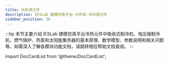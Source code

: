 ```yaml
---
title: 冷热源元件
description: IESLab 建模仿真平台-元件库-冷热源元件
sidebar_position: 20
---
```


:::tip
本节主要介绍 IESLab 建模仿真平台冷热元件中吸收式制冷机、电压缩制冷机、燃气锅炉、热泵和太阳能集热器的基本原理、数学模型、参数说明和相关问题等。如需深入了解各模块功能文档，请跳转相应帮助文档查阅。
:::

import DocCardList from '@theme/DocCardList';

<DocCardList />